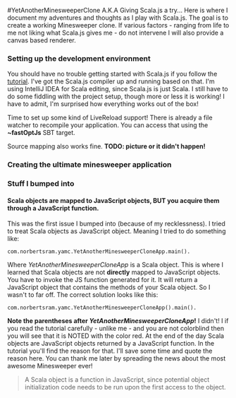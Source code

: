 #YetAnotherMinesweeperClone A.K.A Giving Scala.js a try...
Here is where I document my adventures and thoughts as I play with Scala.js. The goal is to create a working Minesweeper clone.
If various factors - ranging from life to me not liking what Scala.js gives me - do not intervene I will also provide a canvas based renderer.

### Setting up the development environment

You should have no trouble getting started with Scala.js if you follow the [tutorial](http://www.scala-js.org/doc/tutorial.html).
I've got the Scala.js compiler up and running based on that. I'm using IntelliJ IDEA for Scala editing, since Scala.js is just Scala. 
I still have to do some fiddling with the project setup, though more or less it is working! I have to admit, I'm surprised how everything works out of the box!

Time to set up some kind of LiveReload support! There is already a file watcher to recompile your application. You can access that
using the **~fastOptJs** SBT target.

Source mapping also works fine. **TODO: picture or it didn't happen!**

### Creating the ultimate minesweeper application

### Stuff I bumped into

#### Scala objects are mapped to JavaScript objects, BUT you acquire them through a JavaScript function.

This was the first issue I bumped into (because of my recklessness). I tried to treat Scala objects as JavaScript object.
Meaning I tried to do something like:

```
com.norbertsram.yamc.YetAnotherMinesweeperCloneApp.main().
```

Where _YetAnotherMinesweeperCloneApp_ is a Scala object. This is where I learned that Scala objects are not **directly** mapped to JavaScript objects. You have to
invoke the JS function generated for it. It will return a JavaScript object that contains the methods of your Scala object. So I wasn't to far off. 
The correct solution looks like this:

```
com.norbertsram.yamc.YetAnotherMinesweeperCloneApp().main().
```

 **Note the parentheses after _YetAnotherMinesweeperCloneApp_!** I didn't! I if you read the tutorial
 carefully - unlike me - and you are not colorblind then you will see that it is NOTED with the color red.
 At the end of the day Scala objects are JavaScript objects returned by a JavaScript function. In the tutorial you'll find the reason for that.
 I'll save some time and quote the reason here. You can thank me later by spreading the news about the most awesome Minesweeper ever!
 
 > A Scala object is a function in JavaScript, since potential object initialization code needs to be run upon the first access to the object.

 